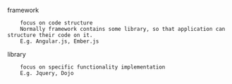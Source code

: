 framework

		focus on code structure
		Normally framework contains some library, so that application can structure their code on it.
		E.g. Angular.js, Ember.js
		
library

		focus on specific functionality implementation
		E.g. Jquery, Dojo

